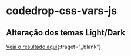 # codedrop-css-vars-js
 
## Alteração dos temas Light/Dark

[Veja o resultado aqui](https://lucas5g.github.io/codedrop-css-vars-js/){:traget="_blank"}
